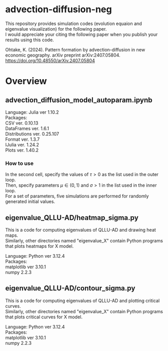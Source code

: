 # advection-diffusion-neg

This repository provides simulation codes (evolution equaion and eigenvalue visualization) for the following paper.  
I would appreciate your citing the following paper when you publish your results using this code.

Ohtake, K. (2024). Pattern formation by advection-diffusion in new economic geography. arXiv preprint arXiv:2407.05804.  
<a href="https://doi.org/10.48550/arXiv.2407.05804" target="_blank" rel="noopener noreferrer">https://doi.org/10.48550/arXiv.2407.05804</a>

# Overview

## advection_diffusion_model_autoparam.ipynb
Language: 
Julia ver 1.10.2  
Packages:  
CSV ver. 0.10.13  
DataFrames ver. 1.6.1  
Distributions ver. 0.25.107  
Format ver. 1.3.7  
IJulia ver. 1.24.2  
Plots ver. 1.40.2  

### How to use

In the second cell, specify the values of $\tau>0$ as the list used in the outer loop.  
Then, specify parameters $\mu\in(0,1)$ and $\sigma>1$ in the list used in the inner loop.  
For a set of parameters, five simulations are performed for randomly generated initial values.  

## eigenvalue_QLLU-AD/heatmap_sigma.py
This is a code for computing eigenvalues of QLLU-AD and drawing heat maps.  
Similarly, other directories named "eigenvalue_X" contain Python programs that plots heatmaps for X model.

Language: Python ver 3.12.4  
Packages:  
matplotlib ver 3.10.1  
numpy 2.2.3  

## eigenvalue_QLLU-AD/contour_sigma.py

This is a code for computing eigenvalues of QLLU-AD and plotting critical curves.  
Similarly, other directories named "eigenvalue_X" contain Python programs that plots critical curves for X model.

Language: Python ver 3.12.4  
Packages:  
matplotlib ver 3.10.1  
numpy 2.2.3
